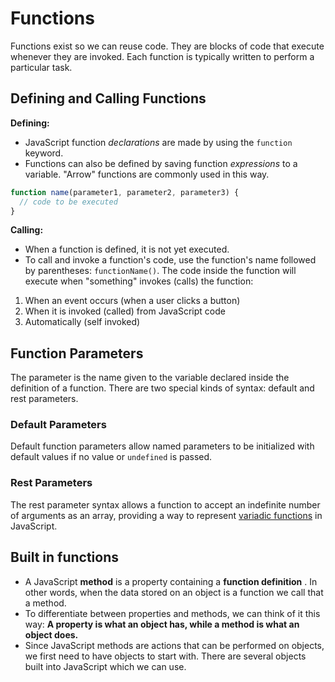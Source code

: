 # Functions

Functions exist so we can reuse code. They are blocks of code that execute whenever they are invoked. Each function is typically written to perform a particular task. 

## Defining and Calling Functions

**Defining:**

- JavaScript function _declarations_ are made by using the `function` keyword.
- Functions can also be defined by saving function _expressions_ to a variable. "Arrow" functions are commonly used in this way.

```js
function name(parameter1, parameter2, parameter3) {
  // code to be executed
}
```

**Calling:**

- When a function is defined, it is not yet executed.
- To call and invoke a function's code, use the function's name followed by parentheses: `functionName()`.
The code inside the function will execute when "something" invokes (calls) the function:
1. When an event occurs (when a user clicks a button)
2. When it is invoked (called) from JavaScript code
3. Automatically (self invoked)

## Function Parameters

The parameter is the name given to the variable declared inside the definition of a function. There are two special kinds of syntax: default and rest parameters.

### Default Parameters

Default function parameters allow named parameters to be initialized with default values if no value or `undefined` is passed.

### Rest Parameters

The rest parameter syntax allows a function to accept an indefinite number of arguments as an array, providing a way to represent [variadic functions](https://en.wikipedia.org/wiki/Variadic_function) in JavaScript.

## Built in functions

- A JavaScript **method** is a property containing a **function definition** . In other words, when the data stored on an object is a function we call that a method.
- To differentiate between properties and methods, we can think of it this way: **A property is what an object has, while a method is what an object does.**
- Since JavaScript methods are actions that can be performed on objects, we first need to have objects to start with. There are several objects built into JavaScript which we can use.